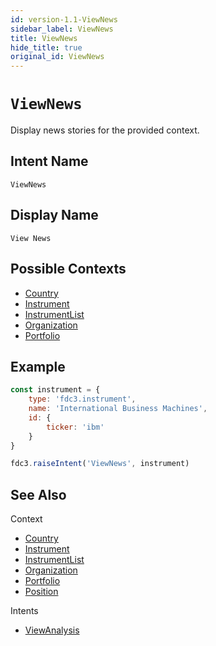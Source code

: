 ```yaml
---
id: version-1.1-ViewNews
sidebar_label: ViewNews
title: ViewNews
hide_title: true
original_id: ViewNews
---
```

# `ViewNews`

Display news stories for the provided context.

## Intent Name

`ViewNews`

## Display Name

`View News`

## Possible Contexts

* [Country](../../context/ref/Country)
* [Instrument](../../context/ref/Instrument)
* [InstrumentList](../../context/ref/InstrumentList)
* [Organization](../../context/ref/Organization)
* [Portfolio](../../context/ref/Portfolio)


## Example

```js
const instrument = {
    type: 'fdc3.instrument',
    name: 'International Business Machines',
    id: {
        ticker: 'ibm'
    }
}

fdc3.raiseIntent('ViewNews', instrument)
```

## See Also

Context
- [Country](../../context/ref/Country)
- [Instrument](../../context/ref/Instrument)
- [InstrumentList](../../context/ref/InstrumentList)
- [Organization](../../context/ref/Organization)
- [Portfolio](../../context/ref/Portfolio)
- [Position](../../context/ref/Position)


Intents
- [ViewAnalysis](ViewAnalysis)